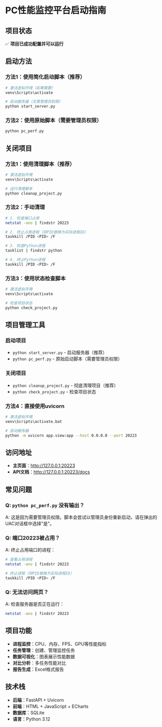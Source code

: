 # PC性能监控平台启动指南

## 项目状态
✅ **项目已成功配置并可以运行**

## 启动方法

### 方法1：使用简化启动脚本（推荐）
```bash
# 激活虚拟环境（如果需要）
venv\Scripts\activate

# 启动服务器（无需管理员权限）
python start_server.py
```

### 方法2：使用原始脚本（需要管理员权限）
```bash
python pc_perf.py
```

## 关闭项目

### 方法1：使用清理脚本（推荐）
```bash
# 激活虚拟环境
venv\Scripts\activate

# 运行清理脚本
python cleanup_project.py
```

### 方法2：手动清理
```bash
# 1. 检查端口占用
netstat -ano | findstr 20223

# 2. 终止占用进程（将PID替换为实际进程ID）
taskkill /PID <PID> /F

# 3. 检查Python进程
tasklist | findstr python

# 4. 终止Python进程
taskkill /PID <PID> /F
```

### 方法3：使用状态检查脚本
```bash
# 激活虚拟环境
venv\Scripts\activate

# 检查项目状态
python check_project.py
```

## 项目管理工具

### 启动项目
- `python start_server.py` - 启动服务器（推荐）
- `python pc_perf.py` - 原始启动脚本（需要管理员权限）

### 关闭项目
- `python cleanup_project.py` - 彻底清理项目（推荐）
- `python check_project.py` - 检查项目状态

### 方法4：直接使用uvicorn
```bash
# 激活虚拟环境
venv\Scripts\activate.bat

# 启动服务器
python -m uvicorn app.view:app --host 0.0.0.0 --port 20223
```

## 访问地址
- **主页面**：http://127.0.0.1:20223
- **API文档**：http://127.0.0.1:20223/docs

## 常见问题

### Q: `python pc_perf.py` 没有输出？
A: 这是因为需要管理员权限。脚本会尝试以管理员身份重新启动，请在弹出的UAC对话框中选择"是"。

### Q: 端口20223被占用？
A: 终止占用端口的进程：
```bash
# 查看占用进程
netstat -ano | findstr 20223

# 终止进程（将PID替换为实际进程ID）
taskkill /PID <PID> /F
```

### Q: 无法访问网页？
A: 检查服务器是否正在运行：
```bash
netstat -ano | findstr 20223
```

## 项目功能
- **进程监控**：CPU、内存、FPS、GPU等性能指标
- **任务管理**：创建、管理监控任务
- **数据可视化**：图表展示性能数据
- **对比分析**：多任务性能对比
- **报告生成**：Excel格式报告

## 技术栈
- **后端**：FastAPI + Uvicorn
- **前端**：HTML + JavaScript + ECharts
- **数据库**：SQLite
- **语言**：Python 3.12
